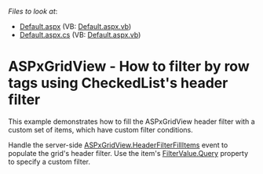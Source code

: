 <!-- default file list -->
*Files to look at*:

* [Default.aspx](./CS/E4757/Default.aspx) (VB: [Default.aspx.vb](./VB/E4757/Default.aspx.vb))
* [Default.aspx.cs](./CS/E4757/Default.aspx.cs) (VB: [Default.aspx.vb](./VB/E4757/Default.aspx.vb))
<!-- default file list end -->
# ASPxGridView - How to filter by row tags using CheckedList's header filter


<p>This example demonstrates how to fill the ASPxGridView header filter with a custom set of items, which have custom filter conditions.</p><p>Handle the server-side <a href="http://documentation.devexpress.com/#AspNet/DevExpressWebASPxGridViewASPxGridView_HeaderFilterFillItemstopic"><u>ASPxGridView.HeaderFilterFillItems</u></a> event to populate the grid's header filter. Use the item's  <a href="http://documentation.devexpress.com/#AspNet/DevExpressWebASPxGridViewFilterValue_Querytopic"><u>FilterValue.Query</u></a> property to specify a custom filter.</p>

<br/>


